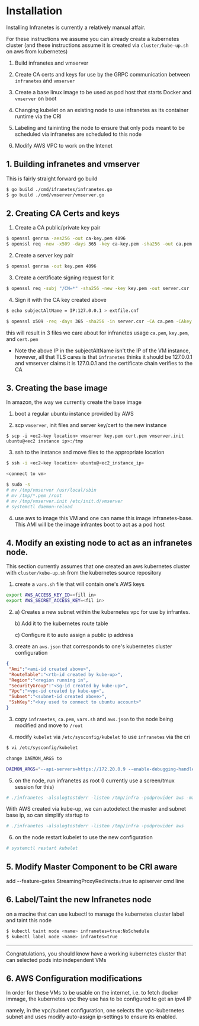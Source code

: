 # Installation

Installing Infranetes is currently a relatively manual affair.  

For these instructions we assume you can already create a kubernetes cluster (and these instructions assume it is created via `cluster/kube-up.sh` on aws from kubernetes)

1. Build infranetes and vmserver

2. Create CA certs and keys for use by the GRPC communication between `infranetes` and `vmserver` 

3. Create a base linux image to be used as pod host that starts Docker and `vmserver` on boot
 
4. Changing kubelet on an existing node to use infranetes as its container runtime via the CRI

5. Labeling and taininting the node to ensure that only pods meant to be scheduled via infranetes are scheduled to this node

6. Modify AWS VPC to work on the Intenet

## 1. Building infranetes and vmserver

 This is fairly straight forward go build
    
 ```bash
 $ go build ./cmd/ifranetes/infranetes.go
 $ go build ./cmd/vmserver/vmserver.go
 ```

## 2. Creating CA Certs and keys

1. Create a CA public/private key pair

 ```bash
 $ openssl genrsa -aes256 -out ca-key.pem 4096
 $ openssl req -new -x509 -days 365 -key ca-key.pem -sha256 -out ca.pem
 ```

2. Create a server key pair 
 
 ```bash
 $ openssl genrsa -out key.pem 4096
 ```

3. Create a certificate signing request for it

 ```bash
 $ openssl req -subj "/CN=*" -sha256 -new -key key.pem -out server.csr
 ```

4. Sign it with the CA key created above

 ```bash
 $ echo subjectAltName = IP:127.0.0.1 > extfile.cnf

 $ openssl x509 -req -days 365 -sha256 -in server.csr -CA ca.pem -CAkey ca-key.pem -CAcreateserial -out cert.pem -extfile extfile.cnf
 ```
 this will result in 3 files we care about for infranetes usage `ca.pem`, `key.pem`, and `cert.pem`

 * Note the above IP in the subjectAltName isn't the IP of the VM instance, however, all that TLS cares is that `infranetes` thinks it should be 127.0.0.1 and vmserver claims it is 127.0.0.1 and the certificate chain verifies to the CA 

## 3. Creating the base image

In amazon, the way we currently create the base image  

1. boot a regular ubuntu instance provided by AWS

2. scp `vmserver`, init files and server key/cert to the new instance

 `$ scp -i <ec2-key location> vmserver key.pem cert.pem vmserver.init ubuntu@<ec2 instance ip>:/tmp`

3. ssh to the instance and move files to the appropriate location

 ```bash
 $ ssh -i <ec2-key location> ubuntu@<ec2_instance_ip>

 <connect to vm>

 $ sudo -s
 # mv /tmp/vmserver /usr/local/sbin
 # mv /tmp/*.pem /root
 # mv /tmp/vmserver.init /etc/init.d/vmserver
 # systemctl daemon-reload
 ```

4. use aws to image this VM and one can name this image infranetes-base.  This AMI will be the image infrantes boot to act as a pod host

## 4. Modify an existing node to act as an infranetes node.

This section currently assumes that one created an aws kubernetes cluster with `cluster/kube-up.sh` from the kubernetes source repository
 
1. create a `vars.sh` file that will contain one's AWS keys

 ```bash
 export AWS_ACCESS_KEY_ID=<fill in>
 export AWS_SECRET_ACCESS_KEY=<fil in>
 ```
 
2. a) Creates a new subnet within the kubernetes vpc for use by infrantes.

   b) Add it to the kubernetes route table
    
   c) Configure it to auto assign a public ip address

2. create an `aws.json` that corresponds to one's kubernetes cluster configuration

 ```json
 {
  "Ami":"<ami-id created above>",
  "RouteTable":"<rtb-id created by kube-up>",
  "Region":"<region running in",
  "SecurityGroup":"<sg-id created by kube-up>",
  "Vpc":"<vpc-id created by kube-up>",
  "Subnet":"<subnet-id created above>",
  "SshKey":"<key used to connect to ubuntu account>"
 }
 ```

3. copy `infranetes`, `ca.pem`, `vars.sh` and `aws.json` to the node being modified and move to `/root`

4. modify `kubelet` via `/etc/sysconfig/kubelet` to use `infranetes` via the cri
  
 ```bash
 $ vi /etc/sysconfig/kubelet

 change DAEMON_ARGS to

 DAEMON_ARGS="--api-servers=https://172.20.0.9 --enable-debugging-handlers=true --cloud-provider=aws --config=/etc/kubernetes/manifests --allow-privileged=True --v=4 --cluster-dns=10.0.0.10 --cluster-domain=cluster.local --non-masquerade-cidr=10.0.0.0/8 --cgroup-root=/ --babysit-daemons=true --experimental-cri --container-runtime=remote --container-runtime-endpoint=/tmp/infra --feature-gates StreamingProxyRedirects=true --experimental-cgroups-per-qos=true"
 ```

5. on the node, run infranetes as root (I currently use a screen/tmux session for this)

 ```bash
 # ./infranetes -alsologtostderr -listen /tmp/infra -podprovider aws -master-ip 172.20.0.9 -base-ip <base ip of subnet created above>
 ```
 
 With AWS created via kube-up, we can autodetect the master and subnet base ip, so can simplify startup to
 
  ```bash
  # ./infranetes -alsologtostderr -listen /tmp/infra -podprovider aws
  ```
 

6. on the node restart kubelet to use the new configuration

 ```bash
 # systemctl restart kubelet
 ```

## 5. Modify Master Component to be CRI aware

add --feature-gates StreamingProxyRedirects=true to apiserver cmd line

## 6. Label/Taint the new Infranetes node

on a macine that can use kubectl to manage the kubernetes cluster label and taint this node

 ```bash
 $ kubectl taint node <name> infranetes=true:NoSchedule
 $ kubectl label node <name> infrantes=true
 ```
---
Congratulations, you should know have a working kubernetes cluster that can selected pods into independent VMs

## 6. AWS Configuration modifications

In order for these VMs to be usable on the internet, i.e. to fetch docker immage, the kubernetes vpc they use has to be configured to get an ipv4 IP

namely, in the vpc/subnet configuration, one selects the vpc-kubernetes subnet and uses modify auto-assign ip-settings to ensure its enabled.
